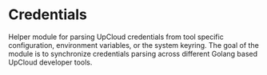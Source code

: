 # Credentials

Helper module for parsing UpCloud credentials from tool specific configuration, environment variables, or the system keyring. The goal of the module is to synchronize credentials parsing across different Golang based UpCloud developer tools.

